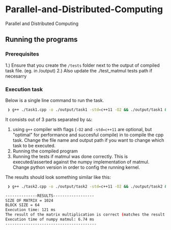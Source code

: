 # Parallel-and-Distributed-Computing

Parallel and Distributed Computing

## Running the programs

### Prerequisites
1.) Ensure that you create the `/tests` folder next to the output of compiled task file. (eg. in /output)
2.) Also update the ./test_matmul tests path if necesarry

### Execution task

Below is a single line command to run the task.

```sh
 ❯ g++ ./task1.cpp -o ./output/task1 -std=c++11 -O2 && ./output/task1 && python3 ./test_matmul.py
```

It consists out of 3 parts separated by `&&`:

1. using `g++` compiler with flags (`-O2` and `-std=c++11` are optional, but "optimal" for performance and succesful
   compile) in to compile the cpp task. Change the file name and output path if you want to change which task to be
   executed.
2. Running the compiled program
3. Running the tests if matmul was done correctly. This is executed/asserted against the numpy implementation of matmul.
   Change python version in order to config the running kernel.

The results should look something similar like this:

```sh
 ❯ g++ ./task2.cpp -o ./output/task2 -std=c++11 -O2 && ./output/task2 && python3.11 ./test_matmul.py

--------------RESULTS------------------
SIZE OF MATRIX = 1024
BLOCK SIZE = 64
Execution time: 121 ms
The result of the matrix multiplication is correct (matches the result of the numpy.matmul())
Execution time of numpy matmul: 6.74 ms
----------------------------------------
```
